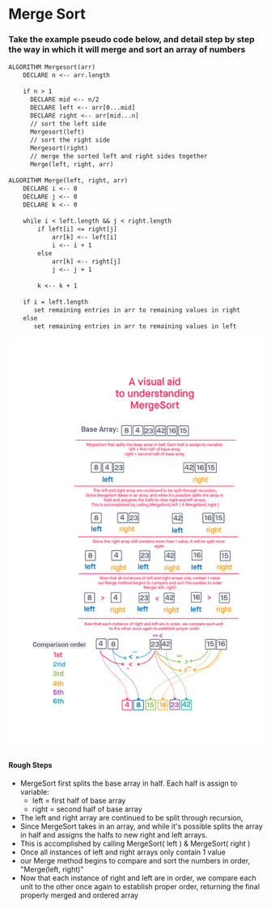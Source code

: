 # Merge Sort
### Take the example pseudo code below, and detail step by step the way in which it will merge and sort an array of numbers

```
ALGORITHM Mergesort(arr)
    DECLARE n <-- arr.length

    if n > 1
      DECLARE mid <-- n/2
      DECLARE left <-- arr[0...mid]
      DECLARE right <-- arr[mid...n]
      // sort the left side
      Mergesort(left)
      // sort the right side
      Mergesort(right)
      // merge the sorted left and right sides together
      Merge(left, right, arr)

ALGORITHM Merge(left, right, arr)
    DECLARE i <-- 0
    DECLARE j <-- 0
    DECLARE k <-- 0

    while i < left.length && j < right.length
        if left[i] <= right[j]
            arr[k] <-- left[i]
            i <-- i + 1
        else
            arr[k] <-- right[j]
            j <-- j + 1

        k <-- k + 1

    if i = left.length
       set remaining entries in arr to remaining values in right
    else
       set remaining entries in arr to remaining values in left
```
![merge-sort](./merge-sort.png)

#### Rough Steps
- MergeSort first splits the base array in half. Each half is assign to variable:
    - left = first half of base array
    - right = second half of base array
- The left and right array are continued to be split through recursion,
- Since MergeSort takes in an array, and while it's possible splits the array in half and assigns the halfs to new right and left arrays.
- This is accomplished by calling MergeSort( left ) & MergeSort( right )
- Once all instances of left and right arrays only contain 1 value
- our Merge method begins to compare and sort the numbers in order, "Merge(left, right)"
- Now that each instance of right and left are in order, we compare each unit to the other once again to establish proper order, returning the final properly merged and ordered array

